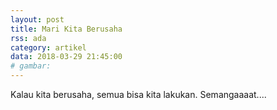 ```yaml
---
layout: post
title: Mari Kita Berusaha
rss: ada
category: artikel
data: 2018-03-29 21:45:00
# gambar: 
---
```


Kalau kita berusaha, semua bisa kita lakukan. Semangaaaat....